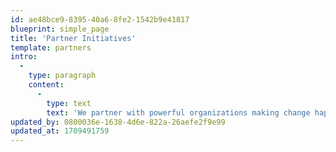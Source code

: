 ```yaml
---
id: ae48bce9-8395-40a6-8fe2-1542b9e41817
blueprint: simple_page
title: 'Partner Initiatives'
template: partners
intro:
  -
    type: paragraph
    content:
      -
        type: text
        text: 'We partner with powerful organizations making change happen all over the world. Below are some that we’d love you to support. Please take a moment to see what they’re doing, and share this page with a friend.'
updated_by: 0800036e-1638-4d6e-822a-26aefe2f9e99
updated_at: 1709491759
---
```

